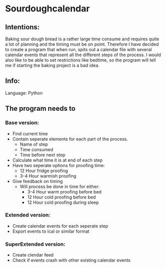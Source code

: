 # Sourdoughcalendar
## Intentions: 
Baking sour dough bread is a rather large time consume and requires quite a lot of planning and the timing must be on point. 
Therefore I have decided to create a program that when run, spits out a calendar file with several calendar events that represent all the different steps of the process. I would also like to be able to set restrictions like bedtime, so the program will tell me if starting the baking project is a bad idea. 

## Info: 
Language: Python


## The program needs to
### Base version:
* Find current time
* Contain seperate elements for each part of the process.
   * Name of step
   * Time consumed
   * Time before next step
 * Calculate what time it is at end of each step
 * Have two seperate options for proofing time: 
   * 12 Hour fridge proofing
   * 3-4 Hour warmish proofing
 * Give feedback on timing
   * Will process be done in time for either:
     * 3-4 Hour warm proofing before bed
     * 12 Hour cold proofing before bed
     * 12 Hour cold proofing during sleep
 ### Extended version: 
 * Create calendar events for each seperate step 
 * Export events to ical or similar format
 ### SuperExtended version: 
 * Create clendar feed
 * Check if events crash with other existing calendar events
 


  
